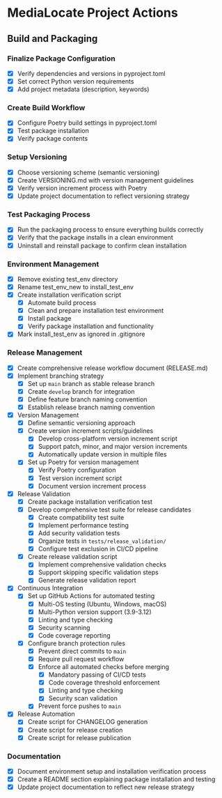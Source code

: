 # MediaLocate Project Actions

## Build and Packaging

### Finalize Package Configuration
- [x] Verify dependencies and versions in pyproject.toml
- [x] Set correct Python version requirements
- [x] Add project metadata (description, keywords)

### Create Build Workflow
- [x] Configure Poetry build settings in pyproject.toml
- [x] Test package installation
- [x] Verify package contents

### Setup Versioning
- [x] Choose versioning scheme (semantic versioning)
- [x] Create VERSIONING.md with version management guidelines
- [x] Verify version increment process with Poetry
- [x] Update project documentation to reflect versioning strategy

### Test Packaging Process
- [x] Run the packaging process to ensure everything builds correctly
- [x] Verify that the package installs in a clean environment
- [x] Uninstall and reinstall package to confirm clean installation

### Environment Management
- [x] Remove existing test_env directory
- [x] Rename test_env_new to install_test_env
- [x] Create installation verification script
  - [x] Automate build process
  - [x] Clean and prepare installation test environment
  - [x] Install package
  - [x] Verify package installation and functionality
- [x] Mark install_test_env as ignored in .gitignore

### Release Management
- [x] Create comprehensive release workflow document (RELEASE.md)
- [x] Implement branching strategy
  - [x] Set up `main` branch as stable release branch
  - [x] Create `develop` branch for integration
  - [x] Define feature branch naming convention
  - [x] Establish release branch naming convention
- [x] Version Management
  - [x] Define semantic versioning approach
  - [x] Create version increment scripts/guidelines
    - [x] Develop cross-platform version increment script
    - [x] Support patch, minor, and major version increments
    - [x] Automatically update version in multiple files
  - [x] Set up Poetry for version management
    - [x] Verify Poetry configuration
    - [x] Test version increment script
    - [x] Document version increment process
- [x] Release Validation
  - [x] Create package installation verification test
  - [x] Develop comprehensive test suite for release candidates
    - [x] Create compatibility test suite
    - [x] Implement performance testing
    - [x] Add security validation tests
    - [x] Organize tests in `tests/release_validation/`
    - [x] Configure test exclusion in CI/CD pipeline
  - [x] Create release validation script
    - [x] Implement comprehensive validation checks
    - [x] Support skipping specific validation steps
    - [x] Generate release validation report
- [x] Continuous Integration
  - [x] Set up GitHub Actions for automated testing
    - [x] Multi-OS testing (Ubuntu, Windows, macOS)
    - [x] Multi-Python version support (3.9-3.12)
    - [x] Linting and type checking
    - [x] Security scanning
    - [x] Code coverage reporting
  - [x] Configure branch protection rules
    - [x] Prevent direct commits to `main`
    - [x] Require pull request workflow
    - [x] Enforce all automated checks before merging
      - [x] Mandatory passing of CI/CD tests
      - [x] Code coverage threshold enforcement
      - [x] Linting and type checking
      - [x] Security scan validation
    - [x] Prevent force pushes to `main`
- [x] Release Automation
  - [x] Create script for CHANGELOG generation
  - [x] Create script for release creation
  - [x] Create script for release publication

### Documentation
- [x] Document environment setup and installation verification process
- [x] Create a README section explaining package installation and testing
- [x] Update project documentation to reflect new release strategy
